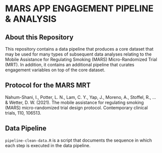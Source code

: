 <!---
---
output:
  pdf_document: default
urlcolor: magenta
---
--->

# MARS APP ENGAGEMENT PIPELINE & ANALYSIS

## About this Repository

This repository contains a data pipeline that produces a core dataset that may be used for many types of subsequent data analyses relating to the Mobile Assistance for Regulating Smoking (MARS) Micro-Randomized Trial (MRT). In addition, it contains an additional pipeline that curates engagement variables on top of the core dataset.

## Protocol for the MARS MRT

Nahum-Shani, I., Potter, L. N., Lam, C. Y., Yap, J., Moreno, A., Stoffel, R., ... & Wetter, D. W. (2021). The mobile assistance for regulating smoking (MARS) micro-randomized trial design protocol. Contemporary clinical trials, 110, 106513.

## Data Pipeline

`pipeline-clean-data.R` is a script that documents the sequence in which each step is executed in the data pipeline.

